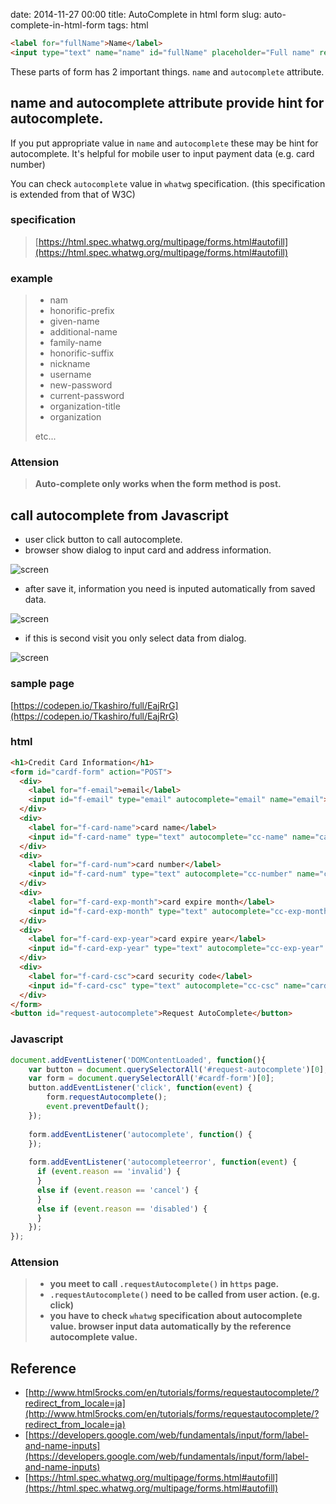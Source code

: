 date: 2014-11-27 00:00
title: AutoComplete in html form
slug: auto-complete-in-html-form
tags: html


```html
<label for="fullName">Name</label>
<input type="text" name="name" id="fullName" placeholder="Full name" required autocomplete="name">
```

These parts of form has 2 important things.
`name` and `autocomplete` attribute.

## name and autocomplete attribute provide hint for autocomplete.


If you put appropriate value in `name` and `autocomplete` these may be hint for autocomplete.
It's helpful for mobile user to input payment data (e.g. card number)

You can check `autocomplete` value in `whatwg` specification. (this specification is extended from that of W3C)

### specification

> [https://html.spec.whatwg.org/multipage/forms.html#autofill](https://html.spec.whatwg.org/multipage/forms.html#autofill)

### example

> * nam
> * honorific-prefix
> * given-name
> * additional-name
> * family-name
> * honorific-suffix
> * nickname
> * username
> * new-password
> * current-password
> * organization-title
> * organization
>
> etc...

### Attension

> __Auto-complete only works when the form method is post.__

## call autocomplete from Javascript

* user click button to call autocomplete.
* browser show dialog to input card and address information.

![screen](https://dl.dropboxusercontent.com/u/2553817/Apps/scriptogram/resource/2014-11-27/input.png)

* after save it, information you need is inputed automatically from saved data.

![screen](https://dl.dropboxusercontent.com/u/2553817/Apps/scriptogram/resource/2014-11-27/auto.png)

* if this is second visit you only select data from dialog.

![screen](https://dl.dropboxusercontent.com/u/2553817/Apps/scriptogram/resource/2014-11-27/select.png)

### sample page

[https://codepen.io/Tkashiro/full/EajRrG](https://codepen.io/Tkashiro/full/EajRrG)


### html

```html
<h1>Credit Card Information</h1>
<form id="cardf-form" action="POST">
  <div>
    <label for="f-email">email</label>
    <input id="f-email" type="email" autocomplete="email" name="email">
  </div>
  <div>
    <label for="f-card-name">card name</label>
    <input id="f-card-name" type="text" autocomplete="cc-name" name="card-name">
  </div>
  <div>
    <label for="f-card-num">card number</label>
    <input id="f-card-num" type="text" autocomplete="cc-number" name="card-num">
  </div>
  <div>
    <label for="f-card-exp-month">card expire month</label>
    <input id="f-card-exp-month" type="text" autocomplete="cc-exp-month" name="card-exp-month">
  </div>
  <div>
    <label for="f-card-exp-year">card expire year</label>
    <input id="f-card-exp-year" type="text" autocomplete="cc-exp-year" name="card-exp-year">
  </div>
  <div>
    <label for="f-card-csc">card security code</label>
    <input id="f-card-csc" type="text" autocomplete="cc-csc" name="card-csc">
  </div>
</form>
<button id="request-autocomplete">Request AutoComplete</button>
```

### Javascript

```js
document.addEventListener('DOMContentLoaded', function(){
    var button = document.querySelectorAll('#request-autocomplete')[0];
    var form = document.querySelectorAll('#cardf-form')[0];
    button.addEventListener('click', function(event) {
        form.requestAutocomplete();
        event.preventDefault();
    });
  
    form.addEventListener('autocomplete', function() {
    });
  
    form.addEventListener('autocompleteerror', function(event) {
      if (event.reason == 'invalid') {
      }
      else if (event.reason == 'cancel') {
      }
      else if (event.reason == 'disabled') {
      }
    });
});
```

### Attension

> * __you meet to call `.requestAutocomplete()` in `https` page.__
> * __`.requestAutocomplete()` need to be called from user action. (e.g. click)__
> * __you have to check `whatwg` specification about autocomplete value. browser input data automatically by the reference autocomplete value.__

## Reference

* [http://www.html5rocks.com/en/tutorials/forms/requestautocomplete/?redirect_from_locale=ja](http://www.html5rocks.com/en/tutorials/forms/requestautocomplete/?redirect_from_locale=ja)
* [https://developers.google.com/web/fundamentals/input/form/label-and-name-inputs](https://developers.google.com/web/fundamentals/input/form/label-and-name-inputs)
* [https://html.spec.whatwg.org/multipage/forms.html#autofill](https://html.spec.whatwg.org/multipage/forms.html#autofill)
